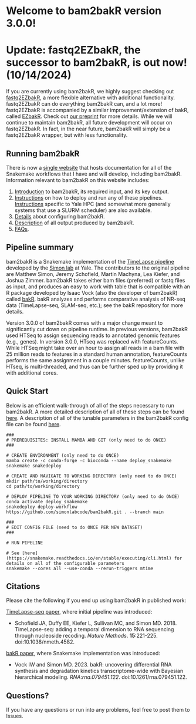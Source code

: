 # Welcome to bam2bakR version 3.0.0!

# Update: fastq2EZbakR, the successor to bam2bakR, is out now! (10/14/2024)

If you are currently using bam2bakR, we highly suggest checking out [fastq2EZbakR](https://github.com/isaacvock/EZbakR), a more flexible alternative with additional functionality. fastq2EZbakR can do everything bam2bakR can, and a lot more! fastq2EZbakR is accompanied by a similar improvement/extension of bakR, called [EZbakR](https://github.com/isaacvock/EZbakR). Check out [our preprint](https://www.biorxiv.org/content/10.1101/2024.10.14.617411v1) for more details. While we will continue to maintain bam2bakR, all future development will occur on fastq2EZbakR. In fact, in the near future, bam2bakR will simply be a fastq2EZbakR wrapper, but with less functionality.

## Running bam2bakR

There is now a [single website](https://pipelinedocs.readthedocs.io/en/latest/) that hosts documentation for all of the Snakemake workflows that I have and will develop, including bam2bakR. Information relevant to bam2bakR on this website includes:

1. [Introduction](https://pipelinedocs.readthedocs.io/en/latest/bam2bakR/intro/) to bam2bakR, its required input, and its key output.
2. [Instructions](https://pipelinedocs.readthedocs.io/en/latest/deploy/) on how to deploy and run any of these pipelines. [Instructions](https://pipelinedocs.readthedocs.io/en/latest/simon/) specific to Yale HPC (and somewhat more generally systems that use a SLURM scheduler) are also available.
3. [Details](https://pipelinedocs.readthedocs.io/en/latest/bam2bakR/configuration/) about configuring bam2bakR.
4. [Description](https://pipelinedocs.readthedocs.io/en/latest/bam2bakR/output/) of all output produced by bam2bakR.
5. [FAQs](https://pipelinedocs.readthedocs.io/en/latest/bam2bakR/faqs/).

## Pipeline summary

bam2bakR is a Snakemake implementation of the [TimeLapse pipeline](https://bitbucket.org/mattsimon9/timelapse_pipeline/src/master/) developed by the [Simon lab](https://simonlab.yale.edu/) at Yale. The contributors to the original pipeline are Matthew Simon, Jeremy Schofield, Martin Machyna, Lea Kiefer, and Joshua Zimmer. bam2bakR takes either bam files (preferred) or fastq files as input, and produces an easy to work with table that is compatible with an R package developed by Isaac Vock (also the developer of bam2bakR) called [bakR](https://github.com/simonlabcode/bakR).  bakR analyzes and performs comparative analysis of NR-seq data (TimeLapse-seq, SLAM-seq, etc.); see the bakR repository for more details.

Version 3.0.0 of bam2bakR comes with a major change meant to significantly cut down on pipeline runtime. In previous versions, bam2bakR used HTSeq to assign sequencing reads to annotated genomic features (e.g., genes). In version 3.0.0, HTseq was replaced with featureCounts. While HTSeq might take over an hour to assign all reads in a bam file with 25 million reads to features in a standard human annotation, featureCounts performs the same assignment in a couple minutes. featureCounts, unlike HTseq, is multi-threaded, and thus can be further sped up by providing it with additional cores. 


## Quick Start

Below is an efficient walk-through of all of the steps necessary to run bam2bakR. A more detailed description of all of these steps can be found [here](https://pipelinedocs.readthedocs.io/en/latest/deploy/). A description of all of the tunable parameters in the bam2bakR config file can be found [here](https://pipelinedocs.readthedocs.io/en/latest/bam2bakR/configuration/).

```
### 
# PREREQUISITES: INSTALL MAMBA AND GIT (only need to do ONCE)
###

# CREATE ENVIRONMENT (only need to do ONCE)
mamba create -c conda-forge -c bioconda --name deploy_snakemake snakemake snakedeploy

# CREATE AND NAVIGATE TO WORKING DIRECTORY (only need to do ONCE)
mkdir path/to/working/directory
cd path/to/working/directory

# DEPLOY PIPELINE TO YOUR WORKING DIRECTORY (only need to do ONCE)
conda activate deploy_snakemake
snakedeploy deploy-workflow https://github.com/simonlabcode/bam2bakR.git . --branch main

###
# EDIT CONFIG FILE (need to do ONCE PER NEW DATASET)
###

# RUN PIPELINE

# See [here](https://snakemake.readthedocs.io/en/stable/executing/cli.html) for details on all of the configurable parameters
snakemake --cores all --use-conda --rerun-triggers mtime

```

## Citations

Please cite the following if you end up using bam2bakR in published work:

[TimeLapse-seq paper](https://www.nature.com/articles/nmeth.4582), where initial pipeline was introduced:

- Schofield JA, Duffy EE, Kiefer L, Sullivan MC, and Simon MD. 2018. TimeLapse-seq: adding a temporal dimension to RNA sequencing through nucleoside recoding. *Nature Methods*. **15**:221-225. doi:10.1038/nmeth.4582.

[bakR paper](https://rnajournal.cshlp.org/content/29/7/958.abstract), where Snakemake implementation was introduced:

- Vock IW and Simon MD. 2023. bakR: uncovering differential RNA synthesis and degradation kinetics transcriptome-wide with Bayesian hierarchical modeling. *RNA*:*rna.079451.122*. doi:10.1261/rna.079451.122.


## Questions?
If you have any questions or run into any problems, feel free to post them to Issues.
